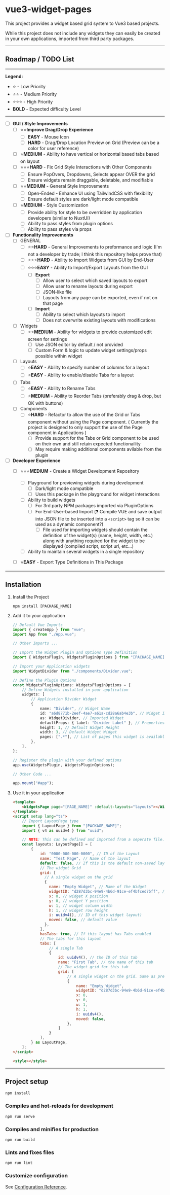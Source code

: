 # vue3-widget-pages

This project provides a widget based grid system to Vue3 based projects.

While this project does not include any widgets they can easily be created in your own applications, imported from third party packages.

-----------------

## Roadmap / TODO List

---

**Legend:**
- ⭐ - Low Priority
- ⭐⭐ - Medium Priority
- ⭐⭐⭐ - High Priority
- **BOLD** - Expected difficulty Level

---

- [ ] **GUI / Style Improvements**
    - [ ] ⭐⭐**Improve Drag/Drop Experience**
        - [ ] **EASY** - Mouse Icon
        - [ ] **HARD** - Drag/Drop Location Preview on Grid (Preview can be a color for user reference)
    - [ ] ⭐**MEDIUM** - Ability to have vertical or horizontal based tabs based on layout
    - [ ] ⭐⭐⭐**HARD** - Fix Grid Style Interactions with Other Components
        - [ ] Ensure PopOvers, Dropdowns, Selects appear OVER the grid
        - [ ] Ensure widgets remain draggable, deletable, and modifiable
    - [ ] ⭐⭐**MEDIUM** - General Style Improvements
        - [ ] Open-Ended - Enhance UI using TailwindCSS with flexibility
        - [ ] Ensure default styles are dark/light mode compatible
    - [ ] ⭐**MEDIUM** - Style Customization
        - [ ] Provide ability for style to be overridden by application developers (similar to NuxtUI)
        - [ ] Ability to pass styles from plugin options
        - [ ] Ability to pass styles via props

- [ ] **Functionality Improvements**
    - [ ] GENERAL
        - [ ] ⭐⭐**HARD** - General Improvements to preformance and logic (I'm not a developer by trade; I think this repository helps prove that)
        - [ ] ⭐⭐⭐**HARD** - Ability to Import Widgets from GUI by End-User
        - [ ] ⭐⭐⭐**EASY** - Ability to Import/Export Layouts from the GUI
            - [ ] **Export**
                - [ ] Allow user to select which saved layouts to export
                - [ ] Allow user to rename layouts during export
                - [ ] JSON-like file
                - [ ] Layouts from any page can be exported, even if not on that page
            - [ ] **Import**
                - [ ] Ability to select which layouts to import
                - [ ] Does not overwrite existing layouts with modifications
    - [ ] Widgets
        - [ ] ⭐⭐**MEDIUM** - Ability for widgets to provide customized edit screen for settings
            - [ ] Use JSON editor by default / not provided
            - [ ] Custom Form & logic to update widget settings/props possible within widget
    - [ ] Layouts
        - [ ] ⭐**EASY** - Ability to specify number of columns for a layout
        - [ ] ⭐**EASY** - Ability to enable/disable Tabs for a layout
    - [ ] Tabs
        - [ ] ⭐**EASY** - Ability to Rename Tabs
        - [ ] ⭐**MEDIUM** - Ability to Reorder Tabs (preferably drag & drop, but OK with buttons)
    - [ ] Components
        - [ ] ⭐**HARD** - Refactor to allow the use of the Grid or Tabs component without using the Page component.
            ( Currently the project is designed to only support the use of the Page component in Applications )
            - [ ] Provide support for the Tabs or Grid component to be used on their own and still retain expected functionaility
            - [ ] May require making additional components avilable from the plugin

- [ ] **Developer Experience**
    - [ ] ⭐⭐⭐**MEDIUM** - Create a Widget Development Repository
        - [ ] Playground for previewing widgets during development
            - [ ] Dark/light mode compatible
            - [ ] Uses this package in the playground for widget interactions
        - [ ] Ability to build widgets
            - [ ] For 3rd party NPM packages imported via PluginOptions
            - [ ] For End-User-based Import
                (❓ Compile VUE and save output into JSON file to be inserted into a `<script>` tag so it can be used as a dynamic component?)
                - [ ] File used for importing widgets should contain the definition of the widget(s) (name, height, width, etc.) along with anything required for the widget to be displayed (compiled script, script url, etc...)
        - [ ] Ability to maintain several widgets in a single repository
    - [ ] ⭐**EASY** - Export Type Definitions in This Package


-----------------

## Installation
1) Install the Project
    ```cli
    npm install [PACKAGE_NAME]
    ```
1) Add it to your application
    ```ts
    // Default Vue Imports
    import { createApp } from "vue";
    import App from "./App.vue";

    // Other Imports ...

    // Import the Widget Plugin and Options Type Definition
    import { WidgetsPlugin, WidgetsPluginOptions } from "[PACKAGE_NAME]";

    // Import your Application widgets
    import WidgetDivider from "./components/Divider.vue";

    // Define the Plugin Options
    const WidgetsPluginOptions: WidgetsPluginOptions = {
        // Define Widgets installed in your application
        widgets: [
            // Application Divider Widget
            {
                name: "Divider", // Widget Name
                id: "a6d8771b-2eef-4ae7-a61a-cd28a6ab4e3b", // Widget ID
                as: WidgetDivider, // Imported Widget
                defaultProps: { label: "Divider Label" }, // Properties / Settings for the Widget
                height: 1, // Default Widget Height
                width: 3, // Default Widget Widget
                pages: [".*"], // List of pages this widget is available to (Regex based matching)
            },
        ],
    };

    // Register the plugin with your defined options
    app.use(WidgetsPlugin, WidgetsPluginOptions);

    // Other Code ...

    app.mount("#app");
    ```
1) Use it in your application
    ```html
    <template>
        <WidgetsPage page="[PAGE_NAME]" :default-layouts="layouts"></WidgetsPage>
    </template>
    <script setup lang="ts">
        // Import LayoutPage type
        import { LayoutPage } from "[PACKAGE_NAME]";
        import { v4 as uuidv4 } from "uuid";

        // NOTE: This can be defined and imported from a seperate file.
        const layouts: LayoutPage[] = [
            {
                id: "0000-000-000-0000", // ID of the Layout
                name: "Test Page", // Name of the layout
                default: false, // If this is the default non-saved layout
                // The widget Grid
                grid: [
                  // A single widget on the grid
                  {
                    name: "Empty Widget", // Name of the Widget
                    widgetID: "d287d3bc-94e9-4b6d-91ce-ef4bfced75ff", // The widget ID as defined in the WidgetsPluginOptions
                    x: 0, // widget X position
                    y: 0, // widget Y position
                    w: 1, // widget column width
                    h: 1, // widget row height
                    i: uuidv4(), // ID of this widget layout)
                    moved: false, // default value
                  },
                ],
                hasTabs: true, // If this layout has Tabs enabled
                // The tabs for this layout
                tabs: [
                    // A single Tab
                    {
                        id: uuidv4(), // the ID of this tab
                        name: "First Tab", // the name of this tab
                        // The widget grid for this tab
                        grid: [
                            // A single widget on the grid. Same as previous example
                            {
                                name: "Empty Widget",
                                widgetID: "d287d3bc-94e9-4b6d-91ce-ef4bfced75ff",
                                x: 0,
                                y: 0,
                                w: 1,
                                h: 1,
                                i: uuidv4(),
                                moved: false,
                            },
                        ]
                    }
                ],
            } as LayoutPage,
        ];
    </script>

    <style></style>
    ```

-----------------

## Project setup
```
npm install
```

### Compiles and hot-reloads for development
```
npm run serve
```

### Compiles and minifies for production
```
npm run build
```

### Lints and fixes files
```
npm run lint
```

### Customize configuration
See [Configuration Reference](https://cli.vuejs.org/config/).
